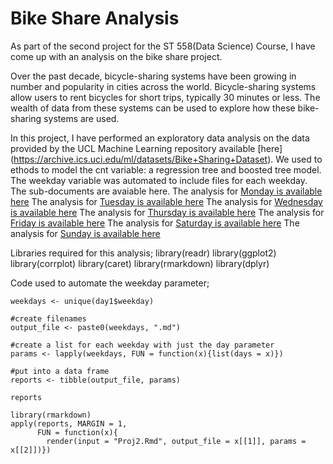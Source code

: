 # Bike Share Analysis

As part of the second project for the ST 558(Data Science) Course, I have come up with an analysis on the bike share project.

Over the past decade, bicycle-sharing systems have been growing in number and popularity in cities across the world. Bicycle-sharing systems allow users to rent bicycles for short trips, typically 30 minutes or less. The wealth of data from these systems can be used to explore how these bike-sharing systems are used.

In this project, I have performed an exploratory data analysis on the data provided by the UCL Machine Learning repository available [here] (https://archive.ics.uci.edu/ml/datasets/Bike+Sharing+Dataset). We used to ethods to model the cnt variable: a regression tree and boosted tree model. The weekday variable was automated to include files for each weekday. The sub-documents are avaiable here.
The analysis for [Monday is available here]("1.html")
The analysis for [Tuesday is available here]("2.html")
The analysis for [Wednesday is available here]("3.html")
The analysis for [Thursday is available here]("4.html")
The analysis for [Friday is available here]("5.html")
The analysis for [Saturday is available here]("6.html")
The analysis for [Sunday is available here]("0.html")

Libraries required for this analysis;
library(readr)
library(ggplot2)
library(corrplot)
library(caret)
library(rmarkdown)
library(dplyr)

Code used to automate the weekday parameter;
```
weekdays <- unique(day1$weekday)

#create filenames
output_file <- paste0(weekdays, ".md")

#create a list for each weekday with just the day parameter
params <- lapply(weekdays, FUN = function(x){list(days = x)})

#put into a data frame 
reports <- tibble(output_file, params)

reports 

library(rmarkdown)
apply(reports, MARGIN = 1, 
      FUN = function(x){
        render(input = "Proj2.Rmd", output_file = x[[1]], params = x[[2]])})

```
